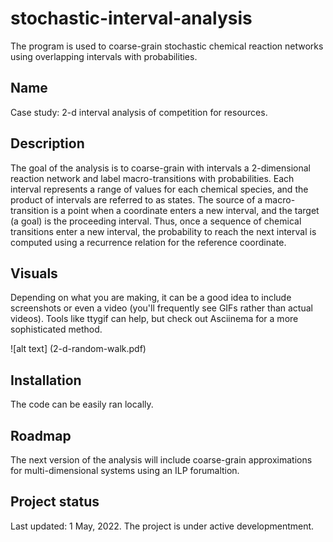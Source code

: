 # stochastic-interval-analysis

The program is used to coarse-grain stochastic chemical reaction networks using overlapping intervals with probabilities.

## Name
Case study: 2-d interval analysis of competition for resources.

## Description
The goal of the analysis is to coarse-grain with intervals a 2-dimensional reaction network and label macro-transitions with probabilities. Each interval represents a range of values for each chemical species, and the product of intervals are referred to as states. The source of a macro-transition is a point when a coordinate enters a new interval, and the target (a goal) is the proceeding interval. Thus, once a sequence of chemical transitions enter a new interval, the probability to reach the next interval is computed using a recurrence relation for the reference coordinate. 


## Visuals
Depending on what you are making, it can be a good idea to include screenshots or even a video (you'll frequently see GIFs rather than actual videos). Tools like ttygif can help, but check out Asciinema for a more sophisticated method.

![alt text] (2-d-random-walk.pdf)
## Installation
The code can be easily ran locally.


## Roadmap
The next version of the analysis will include coarse-grain approximations for multi-dimensional systems using an ILP forumaltion. 

## Project status
Last updated: 1 May, 2022. The project is under active developmentment.
